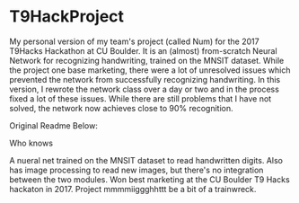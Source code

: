 # T9HackProject
My personal version of my team's project (called Num) for the 2017 T9Hacks Hackathon at CU Boulder. It is an (almost) from-scratch Neural Network for recognizing handwriting, trained on the MNSIT dataset. While the project one base marketing, there were a lot of unresolved issues which prevented the network from successfully recognizing handwriting. In this version, I rewrote the network class over a day or two and in the process fixed a lot of these issues. While there are still problems that I have not solved, the network now achieves close to 90% recognition.  

Original Readme Below:

Who knows

A nueral net trained on the MNSIT dataset to read handwritten digits. Also has image processing to read new images, but there's no integration between the two modules. 
Won best marketing at the CU Boulder T9 Hacks hackaton in 2017. Project mmmmiiggghhttt be a bit of a trainwreck.
